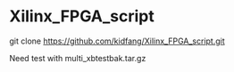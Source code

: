 # Xilinx_FPGA_script

git clone https://github.com/kidfang/Xilinx_FPGA_script.git

Need test with multi_xbtestbak.tar.gz
